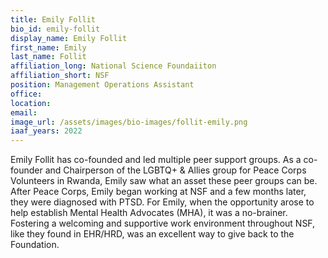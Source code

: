 ```yaml
---
title: Emily Follit
bio_id: emily-follit
display_name: Emily Follit
first_name: Emily
last_name: Follit
affiliation_long: National Science Foundaiiton
affiliation_short: NSF
position: Management Operations Assistant
office: 
location: 
email: 
image_url: /assets/images/bio-images/follit-emily.png
iaaf_years: 2022
---
```

Emily Follit has co-founded and led multiple peer support groups. As a co-founder and Chairperson of the LGBTQ+ & Allies group for Peace Corps Volunteers in Rwanda, Emily saw what an asset these peer groups can be. After Peace Corps, Emily began working at NSF and a few months later, they were diagnosed with PTSD. For Emily, when the opportunity arose to help establish Mental Health Advocates (MHA), it was a no-brainer. Fostering a welcoming and supportive work environment throughout NSF, like they found in EHR/HRD, was an excellent way to give back to the Foundation.